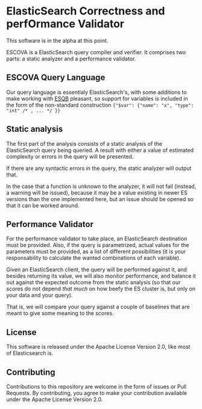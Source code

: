 ElasticSearch Correctness and perfOrmance Validator
===================================================

This software is in the alpha at this point.

ESCOVA is a ElasticSearch query compiler and verifier. It comprises
two parts: a static analyzer and a performance validator.

ESCOVA Query Language
---------------------

Our query language is essentialy ElasticSearch's, with some additions
to make working with [ESQB][esqb] pleasant, so support for variables is
included in the form of the non-standard construction `{"$var":
{"name": "x", "type": "int" /* , ... */ }}`



Static analysis
---------------

The first part of the analysis consists of a static analysis of the
ElasticSearch query being queried. A result with either a value of
estimated complexity or errors in the query will be presented.

If there are any syntactic errors in the query, the static analyzer
will output that.

In the case that a function is unknown to the analyzer, it will not
fail (instead, a warning will be issued), because it may be a value
existing in newer ES versions than the one implemented here, but an
issue should be opened so that it can be worked around.


Performance Validator
---------------------

For the performance validator to take place, an ElasticSearch
destination must be provided. Also, if the query is parametrized,
actual values for the parameters must be provided, as a list of
different possibilities (it is your responsability to calculate the
wanted combinations of each variable).

Given an ElasticSearch client, the query will be performed against it,
and besides returning its value, we will also monitor performance, and
balance it out against the expected outcome from the static analysis
(so that our scores do not depend *that much* on how beefy the ES
cluster is, but only on your data and your query).

That is, we will compare your query against a couple of baselines that
are meant to give some meaning to the scores.


License
-------

This software is released under the Apache License Version 2.0, like
most of Elasticsearch is.


Contributing
------------

Contributions to this repository are welcome in the form of issues
or Pull Requests. By contributing, you agree to make your
contribution available under the Apache License Version 2.0.


  [esqb]: https://github.com/openshine/python-esqb/
